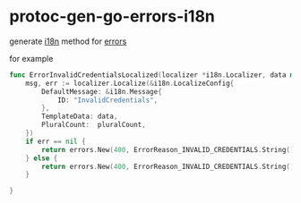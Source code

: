 # protoc-gen-go-errors-i18n

generate [i18n](https://github.com/nicksnyder/go-i18n) method for [errors](https://github.com/go-kratos/kratos/tree/main/cmd/protoc-gen-go-errors)

for example
```go
func ErrorInvalidCredentialsLocalized(localizer *i18n.Localizer, data map[string]interface{}, pluralCount interface{}) *errors.Error {
	msg, err := localizer.Localize(&i18n.LocalizeConfig{
		DefaultMessage: &i18n.Message{
			ID: "InvalidCredentials",
		},
		TemplateData: data,
		PluralCount:  pluralCount,
	})
	if err == nil {
		return errors.New(400, ErrorReason_INVALID_CREDENTIALS.String(), msg)
	} else {
		return errors.New(400, ErrorReason_INVALID_CREDENTIALS.String(), "")
	}

}
```